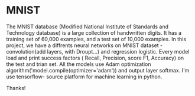 # MNIST
The MNIST database (Modified National Institute of Standards and Technology database) is a large collection of handwritten digits. It has a training set of 60,000 examples, and a test set of 10,000 examples.
In this project, we have a diffrents neural networks on MNIST dataset - convolution(add layers, with Droupt...) and regression logistic.
Every model load and print success factors ( Recall, Precision, score F1, Accuracy) on the test and trian set.
All the models use Adam optimization algorithm('model.compile(optimizer='adam')) and output layer softmax.
I'm use tensorflow-  source platform for machine learning in python.

Thanks!
